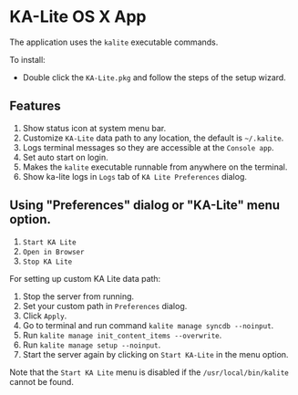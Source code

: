 KA-Lite OS X App
================

The application uses the `kalite` executable commands.

To install:

* Double click the `KA-Lite.pkg` and follow the steps of the setup wizard.


## Features

1. Show status icon at system menu bar.
1. Customize `KA-Lite` data path to any location, the default is `~/.kalite`.
1. Logs terminal messages so they are accessible at the `Console app`.
1. Set auto start on login.
1. Makes the `kalite` executable runnable from anywhere on the terminal.
1. Show ka-lite logs in `Logs` tab of `KA Lite Preferences` dialog.


## Using "Preferences" dialog or "KA-Lite" menu option.

 1. `Start KA Lite`
 1. `Open in Browser`
 1. `Stop KA Lite`


For setting up custom KA Lite data path:

 1. Stop the server from running.
 2. Set your custom path in `Preferences` dialog.
 3. Click `Apply`.
 4. Go to terminal and run command `kalite manage syncdb --noinput`.
 5. Run `kalite manage init_content_items --overwrite`.
 6. Run `kalite manage setup --noinput`.
 7. Start the server again by clicking on `Start KA-Lite` in the menu option.

 Note that the `Start KA Lite` menu is disabled if the `/usr/local/bin/kalite` cannot be found.